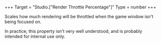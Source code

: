 +++
Target = "Studio.["Render Throttle Percentage"]"
Type = number
+++

Scales how much rendering will be throttled when the game window isn't being focused on.In practice, this property isn't very well understood, and is probably intended for internal use only.